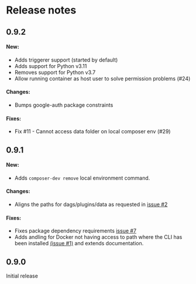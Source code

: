 # Release notes

## 0.9.2

#### New:

- Adds triggerer support (started by default)
- Adds support for Python v3.11
- Removes support for Python v3.7
- Allow running container as host user to solve permission problems (#24)

#### Changes:

- Bumps google-auth package constraints

#### Fixes:

- Fix #11 - Cannot access data folder on local composer env (#29)

## 0.9.1

#### New:

- Adds `composer-dev remove` local environment command.

#### Changes:

- Aligns the paths for dags/plugins/data as requested in [issue #2](https://github.com/GoogleCloudPlatform/composer-local-dev/issues/2)

#### Fixes:

- Fixes package dependency requirements [issue #7](https://github.com/GoogleCloudPlatform/composer-local-dev/issues/7)
- Adds andling for Docker not having access to path where the CLI has been installed [(issue #1)](https://github.com/GoogleCloudPlatform/composer-local-dev/issues/1) and extends documentation.

## 0.9.0

Initial release
